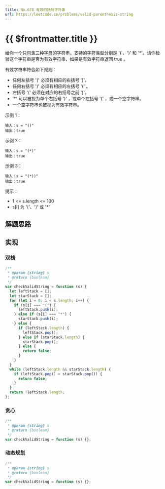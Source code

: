 ```yaml
---
title: No.678 有效的括号字符串
url: https://leetcode.cn/problems/valid-parenthesis-string
---
```


# <a class='!no-underline' :href="$frontmatter.url" target="_blank">{{ $frontmatter.title }}</a>

给你一个只包含三种字符的字符串，支持的字符类型分别是 '('、')' 和 '\*'。请你检验这个字符串是否为有效字符串，如果是有效字符串返回 true 。

有效字符串符合如下规则：

- 任何左括号 '(' 必须有相应的右括号 ')'。
- 任何右括号 ')' 必须有相应的左括号 '(' 。
- 左括号 '(' 必须在对应的右括号之前 ')'。
- '\*' 可以被视为单个右括号 ')' ，或单个左括号 '(' ，或一个空字符串。
- 一个空字符串也被视为有效字符串。

示例 1：

```text
输入：s = "()"
输出：true
```

示例 2：

```text
输入：s = "(*)"
输出：true
```

示例 3：

```text
输入：s = "(*))"
输出：true
```

提示：

- 1 <= s.length <= 100
- s\[i\] 为 '('、')' 或 '\*'

## 解题思路

## 实现

### 双栈

```js
/**
 * @param {string} s
 * @return {boolean}
 */
var checkValidString = function (s) {
  let leftStack = [];
  let starStack = [];
  for (let i = 0; i < s.length; i++) {
    if (s[i] === "(") {
      leftStack.push(i);
    } else if (s[i] === "*") {
      starStack.push(i);
    } else {
      if (leftStack.length) {
        leftStack.pop();
      } else if (starStack.length) {
        starStack.pop();
      } else {
        return false;
      }
    }
  }
  while (leftStack.length && starStack.length) {
    if (leftStack.pop() > starStack.pop()) {
      return false;
    }
  }
  return !leftStack.length;
};
```

### 贪心

```js
/**
 * @param {string} s
 * @return {boolean}
 */
var checkValidString = function (s) {};
```

### 动态规划

```js
/**
 * @param {string} s
 * @return {boolean}
 */
var checkValidString = function (s) {};
```
